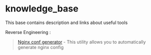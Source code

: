# knowledge_base
This base contains description and links about useful tools

Reverse Engineering :

> [Nginx conf generator](https://github.com/valentinxxx/nginxconfig.io) - This utility allows you to automatically generate nginx config
